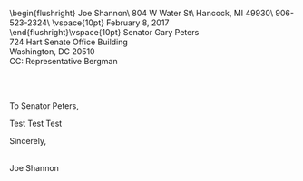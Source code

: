 \begin{flushright}
Joe Shannon\\
804 W Water St\\
Hancock, MI 49930\\
906-523-2324\\
\vspace{10pt}
February  8, 2017\
\end{flushright}\vspace{10pt}
Senator Gary Peters  
724 Hart Senate Office Building  
Washington, DC 20510  
CC: Representative Bergman  
 

 

To Senator Peters,

Test Test Test  

Sincerely,  
 

Joe Shannon

